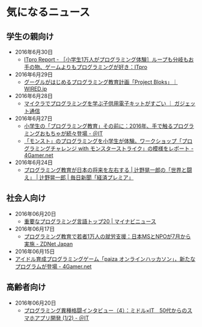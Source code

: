 # 気になるニュース

## 学生の親向け
- 2016年6月30日
  - [ITpro Report - ［小学生1万人がプログラミング体験］ループも分岐もお手の物、ゲームよりもプログラミングが好き：ITpro](http://itpro.nikkeibp.co.jp/atcl/column/14/090100053/051800152/?ST=events&P=3)
- 2016年6月29日
  - [グーグルがはじめるプログラミング教育計画「Project Bloks」｜WIRED.jp](http://wired.jp/2016/06/29/google-bloks/)
- 2016年6月28日
  - [マイクラでプログラミングを学ぶ子供用電子キットがすごい ｜ ガジェット通信](http://getnews.jp/archives/1482381)
- 2016年6月27日
  - [小学生の「プログラミング教育」その前に：2016年、手で触るプログラミングおもちゃが続々登場 - ＠IT](http://www.atmarkit.co.jp/ait/articles/1606/27/news105.html)
  - [「モンスト」のプログラミングを小学生が体験。ワークショップ「プログラミングチャレンジ with モンスターストライク」の模様をレポート - 4Gamer.net](http://www.4gamer.net/games/236/G023612/20160627028/)
- 2016年6月24日
  - [プログラミング教育が日本の将来を左右する | 辻野晃一郎の「世界と闘え」 | 辻野晃一郎 | 毎日新聞「経済プレミア」](http://mainichi.jp/premier/business/articles/20160623/biz/00m/010/011000c)


## 社会人向け
- 2016年06月20日
  - [重要なプログラミング言語トップ20 | マイナビニュース](http://news.mynavi.jp/news/2016/06/20/213/)
- 2016年06月17日
  - [プログラミング教育で若者1万人の就労支援：日本MSとNPOが7月から実施 - ZDNet Japan](http://japan.zdnet.com/article/35084444/)
- 2016年06月15日
 - [アイドル育成プログラミングゲーム「paiza オンラインハッカソン」，新たなプログラムが登場 - 4Gamer.net](http://www.4gamer.net/games/999/G999901/20160615025/)


## 高齢者向け
- 2016年06月20日
  - [プログラミング異種格闘インタビュー（4）：ミドル×IT　50代からのスマホアプリ開発 (1/2) - ＠IT](http://www.atmarkit.co.jp/ait/articles/1606/08/news009.html)

